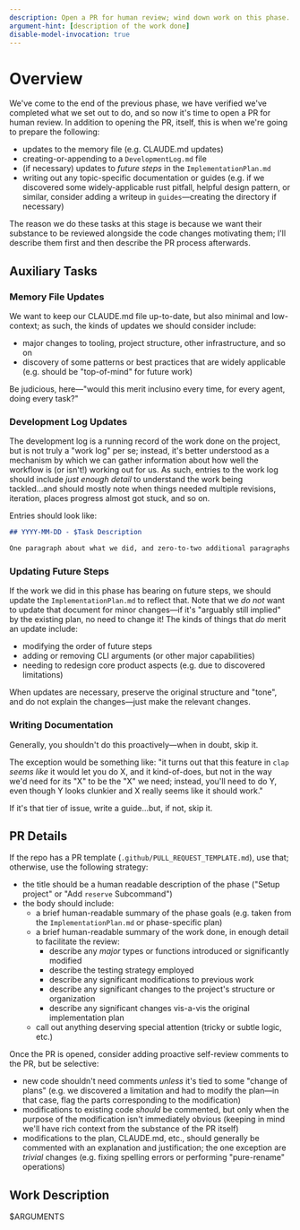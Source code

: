 ```yaml
---
description: Open a PR for human review; wind down work on this phase.
argument-hint: [description of the work done]
disable-model-invocation: true
---
```


# Overview

We've come to the end of the previous phase, we have verified we've completed what we set out to do, and so now it's time to open a PR for human review. In addition to opening the PR, itself, this is when we're going to prepare the following:

- updates to the memory file (e.g. CLAUDE.md updates)
- creating-or-appending to a `DevelopmentLog.md` file 
- (if necessary) updates to *future steps* in the `ImplementationPlan.md`
- writing out any topic-specific documentation or guides (e.g. if we discovered some widely-applicable rust pitfall, helpful design pattern, or similar, consider adding a writeup in `guides`—creating the directory if necessary)

The reason we do these tasks at this stage is because we want their substance to be reviewed alongside the code changes motivating them; I'll describe them first and then describe the PR process afterwards.

## Auxiliary Tasks

### Memory File Updates

We want to keep our CLAUDE.md file up-to-date, but also minimal and low-context; as such, the kinds of updates we should consider include:

- major changes to tooling, project structure, other infrastructure, and so on
- discovery of some patterns or best practices that are widely applicable (e.g. should be "top-of-mind" for future work)

Be judicious, here—"would this merit inclusino every time, for every agent, doing every task?"

### Development Log Updates

The development log is a running record of the work done on the project, but is not truly a "work log" per se; instead, it's better understood as a mechanism by which we can gather information about how well the workflow is (or isn't!) working out for us. As such, entries to the work log should include *just enough detail* to understand the work being tackled...and should mostly note when things needed multiple revisions, iteration, places progress almost got stuck, and so on.

Entries should look like:

```md
## YYYY-MM-DD - $Task Description

One paragraph about what we did, and zero-to-two additional paragraphs about the process (including particular focus on pain points or challenging bits).
```

### Updating Future Steps

If the work we did in this phase has bearing on future steps, we should update the `ImplementationPlan.md` to reflect that. Note that we *do not* want to update that document for minor changes—if it's "arguably still implied" by the existing plan, no need to change it! The kinds of things that *do* merit an update include:

- modifying the order of future steps
- adding or removing CLI arguments (or other major capabilities)
- needing to redesign core product aspects (e.g. due to discovered limitations)

When updates are necessary, preserve the original structure and "tone", and do not explain the changes—just make the relevant changes.

### Writing Documentation

Generally, you shouldn't do this proactively—when in doubt, skip it.

The exception would be something like: "it turns out that this feature in `clap` *seems like* it would let you do X, and it kind-of-does, but not in the way we'd need for its "X" to be the "X" we need; instead, you'll need to do Y, even though Y looks clunkier and X really seems like it should work." 

If it's that tier of issue, write a guide...but, if not, skip it.

## PR Details

If the repo has a PR template (`.github/PULL_REQUEST_TEMPLATE.md`), use that; otherwise, use the following strategy:

- the title should be a human readable description of the phase ("Setup project" or "Add `reserve` Subcommand")
- the body should include:
  - a brief human-readable summary of the phase goals (e.g. taken from the `ImplementationPlan.md` or phase-specific plan)
  - a brief human-readable summary of the work done, in enough detail to facilitate the review:
    - describe any *major* types or functions introduced or significantly modified
    - describe the testing strategy employed
    - describe any significant modifications to previous work 
    - describe any significant changes to the project's structure or organization
    - describe any significant changes vis-a-vis the original implementation plan
  - call out anything deserving special attention (tricky or subtle logic, etc.)

Once the PR is opened, consider adding proactive self-review comments to the PR, but be selective:

- new code shouldn't need comments *unless* it's tied to some "change of plans" (e.g. we discovered a limitation and had to modify the plan—in that case, flag the parts corresponding to the modification)
- modifications to existing code *should* be commented, but only when the purpose of the modification isn't immediately obvious (keeping in mind we'll have rich context from the substance of the PR itself)
- modifications to the plan, CLAUDE.md, etc., should generally be commented with an explanation and justification; the one exception are *trivial* changes (e.g. fixing spelling errors or performing "pure-rename" operations)

## Work Description

$ARGUMENTS
